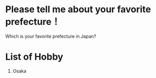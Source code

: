 # Please tell me about your favorite prefecture！

Which is your favorite prefecture in Japan?

# List of Hobby
1. Osaka

